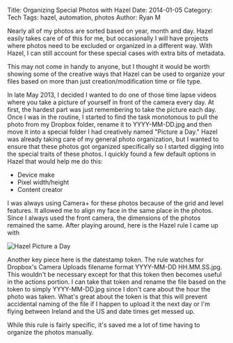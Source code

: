 Title: Organizing Special Photos with Hazel
Date: 2014-01-05
Category: Tech
Tags: hazel, automation, photos
Author: Ryan M

Nearly all of my photos are sorted based on year, month and day. Hazel easily takes care of of this for me, but occasionally I will have projects where photos need to be excluded or organized in a different way. With Hazel, I can still account for these special cases with extra bits of metadata.
<!-- PELICAN_END_SUMMARY -->  

This may not come in handy to anyone, but I thought it would be worth showing some of the creative ways that Hazel can be used to organize your files based on more than just creation/modification time or file type.

In late May 2013, I decided I wanted to do one of those time lapse videos where you take a picture of yourself in front of the camera every day. At first, the hardest part was just remembering to take the picture each day. Once I was in the routine, I started to find the task monotonous to pull the photo from my Dropbox folder, rename it to YYYY-MM-DD.jpg and then move it into a special folder I had creatively named "Picture a Day." Hazel was already taking care of my general photo organization, but I wanted to ensure that these photos got organized specifically so I started digging into the special traits of these photos. I quickly found a few default options in Hazel that would help me do this:

- Device make
- Pixel width/height
- Content creator

I was always using Camera+ for these photos because of the grid and level features. It allowed me to align my face in the same place in the photos. Since I always used the front camera, the dimensions of the photos remained the same. After playing around, here is the Hazel rule I came up with

![Hazel Picture a Day]( {static}/assets/articles/organizing-special-photos-hazel/hazel_picture_a_day.png)

Another key piece here is the datestamp token. The rule watches for Dropbox's Camera Uploads filename format YYYY-MM-DD HH.MM.SS.jpg. This wouldn't be necessary except for that this token then becomes useful in the actions portion. I can take that token and rename the file based on the token to simply YYYY-MM-DD.jpg since I don't care about the hour the photo was taken. What's great about the token is that this will prevent accidental naming of the file if I happen to upload it the next day or I'm flying between Ireland and the US and date times get messed up.

While this rule is fairly specific, it's saved me a lot of time having to organize the photos manually. 



